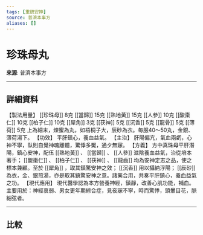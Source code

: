 ```yaml
---
tags: [重鎮安神]
source: 普濟本事方
aliases: []
---
```


# 珍珠母丸

**來源**: 普濟本事方  

---

## 詳細資料
【製法用量】 [[珍珠母]] 8克 [[當歸]] 15克 [[熟地黃]] 15克 [[人參]] 10克 [[酸棗仁]] 10克 [[柏子仁]] 10克 [[犀角]] 3克 [[茯神]] 5克 [[沉香]] 5克 [[龍骨]] 5克 [[薄荷]] 5克
上為細末，煉蜜為丸，如梧桐子大，辰砂為衣。每服40～50丸，金銀、薄荷湯下。
【功效】
平肝鎮心，養血益氣。
【主治】
肝陽偏亢，氣血兩虧，心神不寧，臥則自覺神魂離體，驚悸多魘，通夕無寐。
【方義】
方中真珠母平肝潛陽，鎮心安神，配伍 [[熟地黃]] 、 [[當歸]] 、 [[人參]] 滋陰養血益氣，治從培本著手； [[酸棗仁]] 、 [[柏子仁]] 、 [[茯神]] 、 [[龍齒]] 均為安神定志之品，使之標本兼顧。至於 [[犀角]] ，取其鎮驚安神之效； [[沉香]] 用以攝納浮陽； [[辰砂]] 為衣，金、銀煎湯，亦是取其鎮驚安神之意。諸藥合用，共奏平肝鎮心，養血益氣之功。
【現代應用】
現代醫學認為本方營養神經，鎮靜，改善心肌功能，補血。主要用於：神經衰弱、男女更年期綜合症，見夜寐不寧，時而驚悸，頭暈目花，脈細弦者。

---

## 比較
